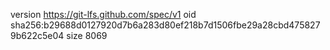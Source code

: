 version https://git-lfs.github.com/spec/v1
oid sha256:b29688d0127920d7b6a283d80ef218b7d1506fbe29a28cbd4758279b622c5e04
size 8069
